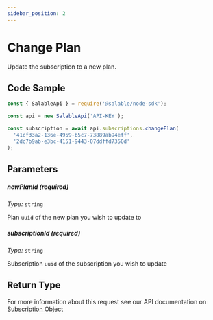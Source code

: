```yaml
---
sidebar_position: 2
---
```


# Change Plan

Update the subscription to a new plan.

## Code Sample

```typescript
const { SalableApi } = require('@salable/node-sdk');

const api = new SalableApi('API-KEY');

const subscription = await api.subscriptions.changePlan(
  '41cf33a2-136e-4959-b5c7-73889ab94eff',
  '2dc7b9ab-e3bc-4151-9443-07ddffd7350d'
);
```

## Parameters

##### newPlanId (_required_)

_Type:_ `string`

Plan `uuid` of the new plan you wish to update to

##### subscriptionId (_required_)

_Type:_ `string`

Subscription `uuid` of the subscription you wish to update

## Return Type

For more information about this request see our API documentation on [Subscription Object](https://docs.salable.app/api#tag/Subscriptions/operation/getSubscriptionByUuid)
